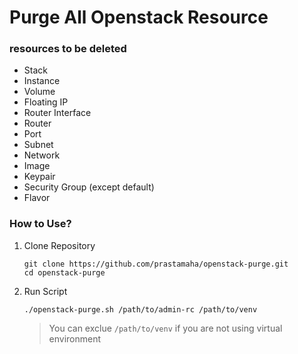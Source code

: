 # Purge All Openstack Resource

### resources to be deleted

- Stack
- Instance
- Volume
- Floating IP
- Router Interface
- Router
- Port
- Subnet
- Network
- Image
- Keypair
- Security Group (except default)
- Flavor

### How to Use?

1.  Clone Repository

    ```
    git clone https://github.com/prastamaha/openstack-purge.git
    cd openstack-purge
    ```

2. Run Script

    ```
    ./openstack-purge.sh /path/to/admin-rc /path/to/venv
    ```

    > You can exclue `/path/to/venv` if you are not using virtual environment